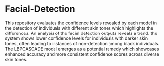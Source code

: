 # Facial-Detection
This repository  evaluates the confidence levels revealed by each model in the detection of individuals with different skin tones which highlights the differences. An analysis of the facial detection outputs reveals a trend: the system shows lower confidence levels for individuals with darker skin tones, often leading to instances of non-detection among black individuals. The LBPCASCADE model emerges as a potential remedy which showcases enhanced accuracy and more consistent confidence scores across diverse skin tones.
